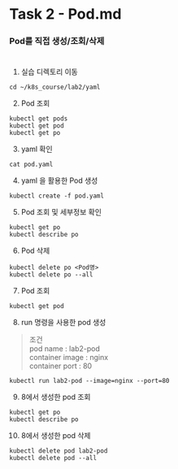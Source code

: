 # Task 2 - Pod.md  

### Pod를 직접 생성/조회/삭제
#
1. 실습 디렉토리 이동
```
cd ~/k8s_course/lab2/yaml
```

2. Pod 조회
```
kubectl get pods
kubectl get pod
kubectl get po
```

3. yaml 확인
```
cat pod.yaml
```

4. yaml 을 활용한 Pod 생성
```
kubectl create -f pod.yaml
```

5. Pod 조회 및 세부정보 확인
```
kubectl get po
kubectl describe po
```

6. Pod 삭제
```
kubectl delete po <Pod명>
kubectl delete po --all
```

7. Pod 조회
```
kubectl get pod
```

8. run 명령을 사용한 pod 생성

>조건  
pod name : lab2-pod  
container image : nginx  
container port : 80
```
kubectl run lab2-pod --image=nginx --port=80
```

9. 8에서 생성한 pod 조회
```
kubectl get po
kubectl describe po
```

10. 8에서 생성한 pod 삭제
```
kubectl delete pod lab2-pod
kubectl delete pod --all
```
